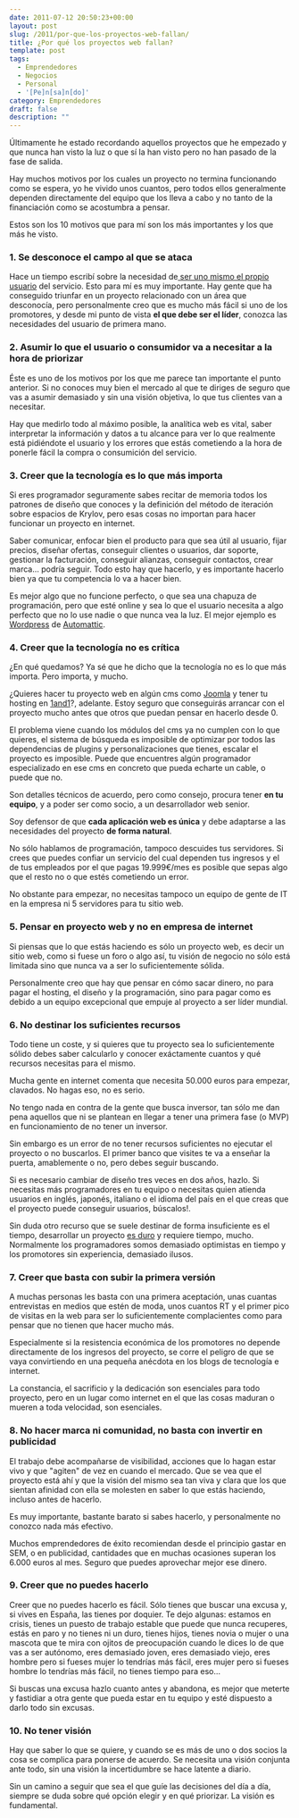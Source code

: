 ```yaml
---
date: 2011-07-12 20:50:23+00:00
layout: post
slug: /2011/por-que-los-proyectos-web-fallan/
title: ¿Por qué los proyectos web fallan?
template: post
tags:
  - Emprendedores
  - Negocios
  - Personal
  - '[Pe]n[sa]n[do]'
category: Emprendedores
draft: false
description: ""
---
```


Últimamente he estado recordando aquellos proyectos que he empezado y que nunca han visto la luz o que sí la han visto pero no han pasado de la fase de salida.

Hay muchos motivos por los cuales un proyecto no termina funcionando como se espera, yo he vivido unos cuantos, pero todos ellos generalmente dependen directamente del equipo que los lleva a cabo y no tanto de la financiación como se acostumbra a pensar.

Estos son los 10 motivos que para mí son los más importantes y los que más he visto.


### 1. Se desconoce el campo al que se ataca


Hace un tiempo escribí sobre la necesidad de[ ser uno mismo el propio usuario](/2009/12/08/tu-tu-propio-usuario/) del servicio. Esto para mí es muy importante. Hay gente que ha conseguido triunfar en un proyecto relacionado con un área que desconocía, pero personalmente creo que es mucho más fácil si uno de los promotores, y desde mi punto de vista **el que debe ser el líder**, conozca las necesidades del usuario de primera mano.


### 2. Asumir lo que el usuario o consumidor va a necesitar a la hora de priorizar


Éste es uno de los motivos por los que me parece tan importante el punto anterior. Si no conoces muy bien el mercado al que te diriges de seguro que vas a asumir demasiado y sin una visión objetiva, lo que tus clientes van a necesitar.

Hay que medirlo todo al máximo posible, la analítica web es vital, saber interpretar la información y datos a tu alcance para ver lo que realmente está pidiéndote el usuario y los errores que estás cometiendo a la hora de ponerle fácil la compra o consumición del servicio.


### 3. Creer que la tecnología es lo que más importa


Si eres programador seguramente sabes recitar de memoria todos los patrones de diseño que conoces y la definición del método de iteración sobre espacios de Krylov, pero esas cosas no importan para hacer funcionar un proyecto en internet.

Saber comunicar, enfocar bien el producto para que sea útil al usuario, fijar precios, diseñar ofertas, conseguir clientes o usuarios, dar soporte, gestionar la facturación, conseguir alianzas, conseguir contactos, crear marca... podría seguir. Todo esto hay que hacerlo, y es importante hacerlo bien ya que tu competencia lo va a hacer bien.

Es mejor algo que no funcione perfecto, o que sea una chapuza de programación, pero que esté online y sea lo que el usuario necesita a algo perfecto que no lo use nadie o que nunca vea la luz. El mejor ejemplo es [Wordpress](http://wordpress.com) de [Automattic](http://automattic.com/).


### 4. Creer que la tecnología no es crítica


¿En qué quedamos? Ya sé que he dicho que la tecnología no es lo que más importa. Pero importa, y mucho.

¿Quieres hacer tu proyecto web en algún cms como [Joomla](http://joomla.org) y tener tu hosting en [1and1](http://1and1.com)?, adelante. Estoy seguro que conseguirás arrancar con el proyecto mucho antes que otros que puedan pensar en hacerlo desde 0.

El problema viene cuando los módulos del cms ya no cumplen con lo que quieres, el sistema de búsqueda es imposible de optimizar por todos las dependencias de plugins y personalizaciones que tienes, escalar el proyecto es imposible. Puede que encuentres algún programador especializado en ese cms en concreto que pueda echarte un cable, o puede que no.

Son detalles técnicos de acuerdo, pero como consejo, procura tener **en tu equipo**, y a poder ser como socio, a un desarrollador web senior.

Soy defensor de que **cada aplicación web es única** y debe adaptarse a las necesidades del proyecto **de forma natural**.

No sólo hablamos de programación, tampoco descuides tus servidores. Si crees que puedes confiar un servicio del cual dependen tus ingresos y el de tus empleados por el que pagas 19.999€/mes es posible que sepas algo que el resto no o que estés cometiendo un error.

No obstante para empezar, no necesitas tampoco un equipo de gente de IT en la empresa ni 5 servidores para tu sitio web.


### 5. Pensar en proyecto web y no en empresa de internet


Si piensas que lo que estás haciendo es sólo un proyecto web, es decir un sitio web, como si fuese un foro o algo así, tu visión de negocio no sólo está limitada sino que nunca va a ser lo suficientemente sólida.

Personalmente creo que hay que pensar en cómo sacar dinero, no para pagar el hosting, el diseño y la programación, sino para pagar como es debido a un equipo excepcional que empuje al proyecto a ser líder mundial.


### 6. No destinar los suficientes recursos


Todo tiene un coste, y si quieres que tu proyecto sea lo suficientemente sólido debes saber calcularlo y conocer exáctamente cuantos y qué recursos necesitas para el mismo.

Mucha gente en internet comenta que necesita 50.000 euros para empezar, clavados. No hagas eso, no es serio.

No tengo nada en contra de la gente que busca inversor, tan sólo me dan pena aquellos que ni se plantean en llegar a tener una primera fase (o MVP) en funcionamiento de no tener un inversor.

Sin embargo es un error de no tener recursos suficientes no ejecutar el proyecto o no buscarlos. El primer banco que visites te va a enseñar la puerta, amablemente o no, pero debes seguir buscando.

Si es necesario cambiar de diseño tres veces en dos años, hazlo. Si necesitas más programadores en tu equipo o necesitas quien atienda usuarios en inglés, japonés, italiano o el idioma del país en el que creas que el proyecto puede conseguir usuarios, búscalos!.

Sin duda otro recurso que se suele destinar de forma insuficiente es el tiempo, desarrollar un proyecto [es duro](http://www.hollance.com/2011/05/developing-software-is-expensive-because-it-is-hard/) y requiere tiempo, mucho. Normalmente los programadores somos demasiado optimistas en tiempo y los promotores sin experiencia, demasiado ilusos.


### 7. Creer que basta con subir la primera versión


A muchas personas les basta con una primera aceptación, unas cuantas entrevistas en medios que estén de moda, unos cuantos RT y el primer pico de visitas en la web para ser lo suficientemente complacientes como para pensar que no tienen que hacer mucho más.

Especialmente si la resistencia económica de los promotores no depende directamente de los ingresos del proyecto, se corre el peligro de que se vaya convirtiendo en una pequeña anécdota en los blogs de tecnología e internet.

La constancia, el sacrificio y la dedicación son esenciales para todo proyecto, pero en un lugar como internet en el que las cosas maduran o mueren a toda velocidad, son esenciales.


### 8. No hacer marca ni comunidad, no basta con invertir en publicidad


El trabajo debe acompañarse de visibilidad, acciones que lo hagan estar vivo y que "agiten" de vez en cuando el mercado. Que se vea que el proyecto está ahí y que la visión del mismo sea tan viva y clara que los que sientan afinidad con ella se molesten en saber lo que estás haciendo, incluso antes de hacerlo.

Es muy importante, bastante barato si sabes hacerlo, y personalmente no conozco nada más efectivo.

Muchos emprendedores de éxito recomiendan desde el principio gastar en SEM, o en publicidad, cantidades que en muchas ocasiones superan los 6.000 euros al mes. Seguro que puedes aprovechar mejor ese dinero.


### 9. Creer que no puedes hacerlo


Creer que no puedes hacerlo es fácil. Sólo tienes que buscar una excusa y, si vives en España, las tienes por doquier. Te dejo algunas: estamos en crisis, tienes un puesto de trabajo estable que puede que nunca recuperes, estás en paro y no tienes ni un duro, tienes hijos, tienes novia o mujer o una mascota que te mira con ojitos de preocupación cuando le dices lo de que vas a ser autónomo, eres demasiado joven, eres demasiado viejo, eres hombre pero si fueses mujer lo tendrías más fácil, eres mujer pero si fueses hombre lo tendrías más fácil, no tienes tiempo para eso...

Si buscas una excusa hazlo cuanto antes y abandona, es mejor que meterte y fastidiar a otra gente que pueda estar en tu equipo y esté dispuesto a darlo todo sin excusas.


### 10. No tener visión


Hay que saber lo que se quiere, y cuando se es más de uno o dos socios la cosa se complica para ponerse de acuerdo. Se necesita una visión conjunta ante todo, sin una visión la incertidumbre se hace latente a diario.

Sin un camino a seguir que sea el que guíe las decisiones del día a día, siempre se duda sobre qué opción elegir y en qué priorizar. La visión es fundamental.
